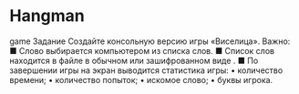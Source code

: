 # Hangman
game
Задание
Создайте консольную версию игры «Виселица».
Важно:
■ Слово выбирается компьютером из списка слов.
■ Список слов находится в файле в обычном или зашифрованном виде .
■ По завершении игры на экран выводится статистика игры:
• количество времени;
• количество попыток;
• искомое слово;
• буквы игрока.
